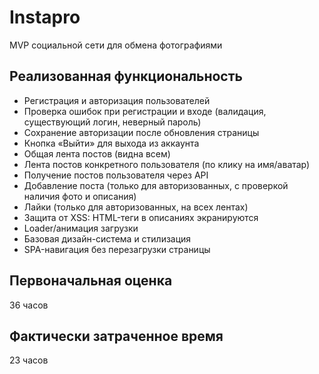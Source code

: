 # Instapro

MVP социальной сети для обмена фотографиями

## Реализованная функциональность

- Регистрация и авторизация пользователей
- Проверка ошибок при регистрации и входе (валидация, существующий логин, неверный пароль)
- Сохранение авторизации после обновления страницы
- Кнопка «Выйти» для выхода из аккаунта
- Общая лента постов (видна всем)
- Лента постов конкретного пользователя (по клику на имя/аватар)
- Получение постов пользователя через API
- Добавление поста (только для авторизованных, с проверкой наличия фото и описания)
- Лайки (только для авторизованных, на всех лентах)
- Защита от XSS: HTML-теги в описаниях экранируются
- Loader/анимация загрузки
- Базовая дизайн-система и стилизация
- SPA-навигация без перезагрузки страницы

## Первоначальная оценка

36 часов

## Фактически затраченное время

23 часов
